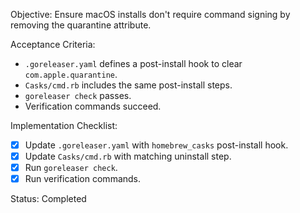 Objective: Ensure macOS installs don't require command signing by removing the quarantine attribute.

Acceptance Criteria:
- `.goreleaser.yaml` defines a post-install hook to clear `com.apple.quarantine`.
- `Casks/cmd.rb` includes the same post-install steps.
- `goreleaser check` passes.
- Verification commands succeed.

Implementation Checklist:
- [x] Update `.goreleaser.yaml` with `homebrew_casks` post-install hook.
- [x] Update `Casks/cmd.rb` with matching uninstall step.
- [x] Run `goreleaser check`.
- [x] Run verification commands.

Status: Completed
